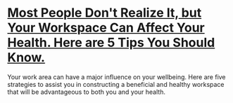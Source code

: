 
# [Most People Don't Realize It, but Your Workspace Can Affect Your Health. Here are 5 Tips You Should Know.](https://www.mindhaste.com/t/healthy-workspace/most-people-dont-realize-it-but-your-workspace-can-affect-your-health-here-are-5-tips-you-should-know-149)

Your work area can have a major influence on your wellbeing. Here are five strategies to assist you in constructing a beneficial and healthy workspace that will be advantageous to both you and your health.
    